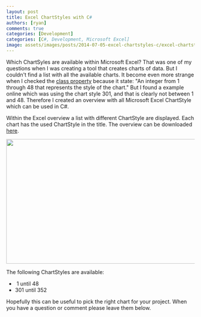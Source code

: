 ```yaml
---
layout: post
title: Excel ChartStyles with C#
authors: [ryan]
comments: true
categories: [Development]
categories: [C#, Development, Microsoft Excel]
image: assets/images/posts/2014-07-05-excel-chartstyles-c/excel-chartstyles-with-c-feature-image.png
---
```

Which ChartSyles are available within Microsoft Excel? That was one of my questions when I was creating a tool that creates charts of data. But I couldn't find a list with all the available charts. It become even more strange when I checked the <a href="http://msdn.microsoft.com/en-us/library/microsoft.office.tools.excel.chart.chartstyle.aspx" target="_blank">class property</a> because it state: "An integer from 1 through 48 that represents the style of the chart." But I found a example online which was using the chart style 301, and that is clearly not between 1 and 48. Therefore I created an overview with all Microsoft Excel ChartStyle which can be used in C#.

Within the Excel overview a list with different ChartStyle are displayed. Each chart has the used ChartStyle in the title. The overview can be downloaded <a href="http://www.logitblog.com/downloads/ChartStyles.xlsx" target="_blank">here</a>.

<a href="{{site.baseurl}}/assets/images/posts/2014-07-05-excel-chartstyles-c/ChartStyleExample.png"><img class="alignnone wp-image-2850 size-full" src="{{site.baseurl}}/assets/images/posts/2014-07-05-excel-chartstyles-c/ChartStyleExample.png" alt="" width="670" height="334" /></a>

The following ChartStyles are available:
<ul>
 	<li> 1 until 48</li>
 	<li>301 until 352</li>
</ul>
Hopefully this can be useful to pick the right chart for your project. When you have a question or comment please leave them below.
